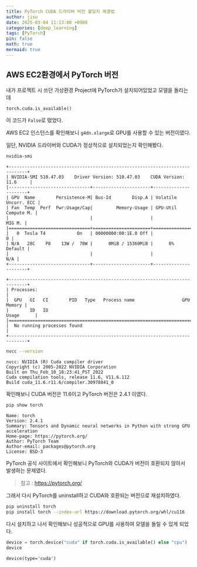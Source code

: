 ```yaml
---
title: PyTorch CUDA 드라이버 버전 불일치 해결법
author: jisu
date: 2025-03-04 11:13:00 +0900
categories: [deep_learning]
tags: [PyTorch]
pin: false
math: true
mermaid: true
---
```


## AWS EC2환경에서 PyTorch 버전
내가 프로젝트 시 쓰던 가상환경 Project에 PyTorch가 설치되어있었고 모델을 돌리는데 

```python
torch.cuda.is_available()
```

이 코드가 `False`로 떴었다.

AWS EC2 인스턴스를 확인해보니 `g4dn.xlarge`로 GPU를 사용할 수 있는 버전이였다.

일단, NVIDIA 드라이버와 CUDA가 정상적으로 설치되었는지 확인해봤다.

```bash
nvidia-smi
```

```
+-----------------------------------------------------------------------------+
| NVIDIA-SMI 510.47.03    Driver Version: 510.47.03    CUDA Version: 11.6     |
|-------------------------------+----------------------+----------------------+
| GPU  Name        Persistence-M| Bus-Id        Disp.A | Volatile Uncorr. ECC |
| Fan  Temp  Perf  Pwr:Usage/Cap|         Memory-Usage | GPU-Util  Compute M. |
|                               |                      |               MIG M. |
|===============================+======================+======================|
|   0  Tesla T4            On   | 00000000:00:1E.0 Off |                    0 |
| N/A   28C    P8    13W /  70W |      0MiB / 15360MiB |      0%      Default |
|                               |                      |                  N/A |
+-------------------------------+----------------------+----------------------+

+-----------------------------------------------------------------------------+
| Processes:                                                                  |
|  GPU   GI   CI        PID   Type   Process name                  GPU Memory |
|        ID   ID                                                   Usage      |
|=============================================================================|
|  No running processes found                                                 |
+-----------------------------------------------------------------------------+
```

```bash
nvcc --version
```

```
nvcc: NVIDIA (R) Cuda compiler driver
Copyright (c) 2005-2022 NVIDIA Corporation
Built on Thu_Feb_10_18:23:41_PST_2022
Cuda compilation tools, release 11.6, V11.6.112
Build cuda_11.6.r11.6/compiler.30978841_0

```

확인해보니 CUDA 버전은 11.6이고 PyTorch 버전은 2.4.1 이였다.

```bash
pip show torch
```

```
Name: torch
Version: 2.4.1
Summary: Tensors and Dynamic neural networks in Python with strong GPU acceleration
Home-page: https://pytorch.org/
Author: PyTorch Team
Author-email: packages@pytorch.org
License: BSD-3
```

PyTorch 공식 사이트에서 확인해보니 PyTorch와 CUDA가 버전이 호환되지 않아서 발생하는 문제였다. 
> 참고 : https://pytorch.org/

그래서 다시 PyTorch를 uninstall하고 CUDA와 호환되는 버전으로 재설치하였다.

```bash
pip uninstall torch
pip install torch --index-url https://download.pytorch.org/whl/cu116
```

다시 설치하고 나서 확인해보니 성공적으로 GPU를 사용하여 모델을 돌릴 수 있게 되었다.

```python
device = torch.device("cuda" if torch.cuda.is_available() else "cpu")
device
```

```
device(type='cuda')
```





